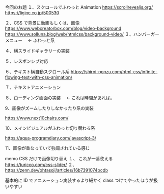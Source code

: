 今回のお題
１、スクロールでふわっと Animation
https://scrollrevealjs.org/
https://liginc.co.jp/500530

２、CSS で背景に動画もしくは、画像
https://www.webcreatorbox.com/blog/video-background
https://www.solluna.blog/web/htmlcss/background-video/
３、ハンバーガーメニュー　 ← ふわっと系

４、横スライドギャラリーの実装

５、レスポンシブ対応

６、テキスト横自動スクロール系
https://shiroi-ponzu.com/html-css/infinite-flowing-text-with-css-animation/

７、テキストアニメーション

８、ローディング画面の実装　 ← これは時間があれば。

9、画像がズームしたりしなかったり系の実装

https://www.next10chairs.com/

10、メインビジュアルがふわっと切り替わる系

https://aqua-programdiary.com/javascript-3/

11、画像が重なっていて強調されている感じ

memo
CSS だけで画像切り替え
１、 これが一番使える
https://turicco.com/css-slider/
２、
https://zenn.dev/ohtasoji/articles/16b7391074bcdb

<!--  クラス付けづにidとタグだけでスタイリングやりずらい
//////////// -->

基本的に ID でアニメーション実装するより細かく class つけてやったほうが扱いやすい
